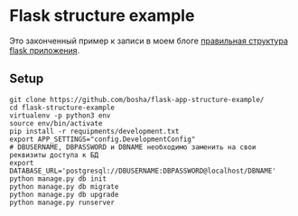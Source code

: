 # Flask structure example

Это законченный пример к записи в моем блоге 
[правильная структура flask приложения](https://the-bosha.ru/2016/06/03/python-flask-freimvork-pravilnaia-struktura-prilozheniia/).

## Setup

```
git clone https://github.com/bosha/flask-app-structure-example/
cd flask-structure-example
virtualenv -p python3 env
source env/bin/activate
pip install -r requipments/development.txt
export APP_SETTINGS="config.DevelopmentConfig"
# DBUSERNAME, DBPASSWORD и DBNAME необходимо заменить на свои реквизиты доступа к БД
export DATABASE_URL='postgresql://DBUSERNAME:DBPASSWORD@localhost/DBNAME'
python manage.py db init
python manage.py db migrate
python manage.py db upgrade
python manage.py runserver
```

